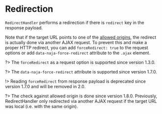 # Redirection

`RedirectHandler` performs a redirection if there is `redirect` key in the response payload.

Note that if the target URL points to one of the [allowed origins](ui-binding.md#allowed-origins), the redirect is
actually done via another AJAX request. To prevent this and make a proper HTTP redirect, you can add `forceRedirect: true`
to the request options or add `data-naja-force-redirect` attribute to the `.ajax` element.

?> The `forceRedirect` as a request option is supported since version 1.3.0.

?> The `data-naja-force-redirect` attribute is supported since version 1.7.0.

!> Reading `forceRedirect` from response payload is deprecated since version 1.7.0 and will be removed in 2.0.

?> The check against allowed origin is done since version 1.8.0. Previously, RedirectHandler only redirected via another
AJAX request if the target URL was local (i.e. with the same origin).
